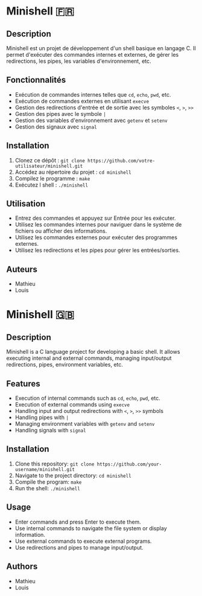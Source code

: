 # Minishell 🇫🇷

## Description
Minishell est un projet de développement d'un shell basique en langage C. Il permet d'exécuter des commandes internes et externes, de gérer les redirections, les pipes, les variables d'environnement, etc.

## Fonctionnalités
- Exécution de commandes internes telles que `cd`, `echo`, `pwd`, etc.
- Exécution de commandes externes en utilisant `execve`
- Gestion des redirections d'entrée et de sortie avec les symboles `<`, `>`, `>>`
- Gestion des pipes avec le symbole `|`
- Gestion des variables d'environnement avec `getenv` et `setenv`
- Gestion des signaux avec `signal`

## Installation
1. Clonez ce dépôt : `git clone https://github.com/votre-utilisateur/minishell.git`
2. Accédez au répertoire du projet : `cd minishell`
3. Compilez le programme : `make`
4. Exécutez l shell : `./minishell`

## Utilisation
- Entrez des commandes et appuyez sur Entrée pour les exécuter.
- Utilisez les commandes internes pour naviguer dans le système de fichiers ou afficher des informations.
- Utilisez les commandes externes pour exécuter des programmes externes.
- Utilisez les redirections et les pipes pour gérer les entrées/sorties.

## Auteurs
- Mathieu
- Louis

# Minishell 🇬🇧

## Description
Minishell is a C language project for developing a basic shell. It allows executing internal and external commands, managing input/output redirections, pipes, environment variables, etc.

## Features
- Execution of internal commands such as `cd`, `echo`, `pwd`, etc.
- Execution of external commands using `execve`
- Handling input and output redirections with `<`, `>`, `>>` symbols
- Handling pipes with `|`
- Managing environment variables with `getenv` and `setenv`
- Handling signals with `signal`

## Installation
1. Clone this repository: `git clone https://github.com/your-username/minishell.git`
2. Navigate to the project directory: `cd minishell`
3. Compile the program: `make`
4. Run the shell: `./minishell`

## Usage
- Enter commands and press Enter to execute them.
- Use internal commands to navigate the file system or display information.
- Use external commands to execute external programs.
- Use redirections and pipes to manage input/output.

## Authors
- Mathieu
- Louis
